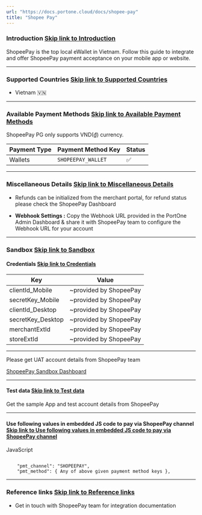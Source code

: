 ```yaml
---
url: "https://docs.portone.cloud/docs/shopee-pay"
title: "Shopee Pay"
---
```


### Introduction   [Skip link to Introduction](https://docs.portone.cloud/docs/shopee-pay\#introduction)

ShopeePay is the top local eWallet in Vietnam. Follow this guide to integrate and offer ShopeePay payment acceptance on your mobile app or website.

* * *

### Supported Countries   [Skip link to Supported Countries](https://docs.portone.cloud/docs/shopee-pay\#supported-countries)

- Vietnam 🇻🇳

* * *

### Available Payment Methods   [Skip link to Available Payment Methods](https://docs.portone.cloud/docs/shopee-pay\#available-payment-methods)

ShopeePay PG only supports VND(₫) currency.

| Payment Type | Payment Method Key | Status |
| --- | --- | --- |
| Wallets | `SHOPEEPAY_WALLET` | ✅ |

* * *

### Miscellaneous Details   [Skip link to Miscellaneous Details](https://docs.portone.cloud/docs/shopee-pay\#miscellaneous-details)

- Refunds can be initialized from the merchant portal, for refund status please check the ShopeePay Dashboard

- **Webhook Settings :** Copy the Webhook URL provided in the PortOne Admin Dashboard & share it with ShopeePay team to configure the Webhook URL for your account


* * *

### Sandbox   [Skip link to Sandbox](https://docs.portone.cloud/docs/shopee-pay\#sandbox)

#### Credentials   [Skip link to Credentials](https://docs.portone.cloud/docs/shopee-pay\#credentials)

| Key | Value |
| --- | --- |
| clientId\_Mobile | ~provided by ShopeePay |
| secretKey\_Mobile | ~provided by ShopeePay |
| clientId\_Desktop | ~provided by ShopeePay |
| secretKey\_Desktop | ~provided by ShopeePay |
| merchantExtId | ~provided by ShopeePay |
| storeExtId | ~provided by ShopeePay |

* * *

Please get UAT account details from ShopeePay team

[ShopeePay Sandbox Dashboard](https://business.uat.shopeepay.vn/login)

* * *

#### Test data   [Skip link to Test data](https://docs.portone.cloud/docs/shopee-pay\#test-data)

Get the sample App and test account details from ShopeePay

* * *

#### Use following values in embedded JS code to pay via ShopeePay channel   [Skip link to Use following values in embedded JS code to pay via ShopeePay channel](https://docs.portone.cloud/docs/shopee-pay\#use-following-values-in-embedded-js-code-to-pay-via-shopeepay-channel)

JavaScript

```rdmd-code lang-javascript theme-light

    "pmt_channel": "SHOPEEPAY",
    "pmt_method": { Any of above given payment method keys },

```

* * *

### Reference links   [Skip link to Reference links](https://docs.portone.cloud/docs/shopee-pay\#reference-links)

- Get in touch with ShopeePay team for integration documentation
